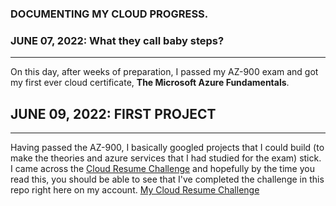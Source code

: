 ### DOCUMENTING MY CLOUD PROGRESS.

<!--
**ay099/ay099** is a ✨ _special_ ✨ repository because its `README.md` (this file) appears on your GitHub profile.

Here are some ideas to get you started:

- 🔭 I’m currently working on ...
- 🌱 I’m currently learning ...
- 👯 I’m looking to collaborate on ...
- 🤔 I’m looking for help with ...
- 💬 Ask me about ...
- 📫 How to reach me: ...
- 😄 Pronouns:  
- ⚡ Fun fact: ...
-->

### JUNE 07, 2022: What they call baby steps?
--- 
On this day, after weeks of preparation, I passed my AZ-900 exam and got my first ever cloud certificate, **The Microsoft Azure Fundamentals**. 

## JUNE 09, 2022: FIRST PROJECT
---
Having passed the AZ-900, I basically googled projects that I could build (to make the theories and azure services that I had studied for the exam) stick. I came across the [Cloud Resume Challenge](https://cloudresumechallenge.dev/) and hopefully by the time you read this, you should be able to see that I've completed the challenge in this repo right here on my account. [My Cloud Resume Challenge](https://github.com/ay099/my-azure-resume)
